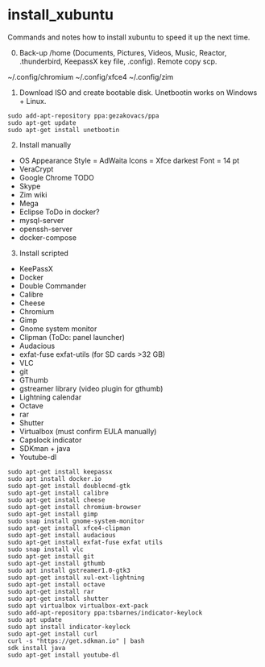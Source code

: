 # install_xubuntu
Commands and notes how to install xubuntu to speed it up the next time.

0. Back-up /home (Documents, Pictures, Videos, Music, Reactor, .thunderbird, KeepassX key file, .config). Remote copy scp.

~/.config/chromium
~/.config/xfce4
~/.config/zim

1. Download ISO and create bootable disk. Unetbootin works on Windows + Linux.
```
sudo add-apt-repository ppa:gezakovacs/ppa
sudo apt-get update
sudo apt-get install unetbootin
```
2. Install manually
- OS
Appearance
Style = AdWaita
Icons = Xfce darkest
Font = 14 pt
- VeraCrypt
- Google Chrome
TODO
- Skype
- Zim wiki
- Mega
- Eclipse
ToDo in docker?
- mysql-server
- openssh-server
- docker-compose

3. Install scripted
- KeePassX
- Docker
- Double Commander
- Calibre
- Cheese
- Chromium
- Gimp
- Gnome system monitor
- Clipman (ToDo: panel launcher)
- Audacious
- exfat-fuse exfat-utils (for SD cards >32 GB)
- VLC
- git
- GThumb
- gstreamer library (video plugin for gthumb)
- Lightning calendar
- Octave
- rar
- Shutter
- Virtualbox (must confirm EULA manually)
- Capslock indicator
- SDKman + java
- Youtube-dl
```
sudo apt-get install keepassx
sudo apt install docker.io
sudo apt-get install doublecmd-gtk
sudo apt-get install calibre
sudo apt-get install cheese
sudo apt-get install chromium-browser
sudo apt-get install gimp
sudo snap install gnome-system-monitor
sudo apt-get install xfce4-clipman
sudo apt-get install audacious
sudo apt-get install exfat-fuse exfat utils
sudo snap install vlc
sudo apt-get install git
sudo apt-get install gthumb
sudo apt install gstreamer1.0-gtk3
sudo apt-get install xul-ext-lightning
sudo apt-get install octave
sudo apt-get install rar
sudo apt-get install shutter
sudo apt virtualbox virtualbox-ext-pack
sudo add-apt-repository ppa:tsbarnes/indicator-keylock
sudo apt update
sudo apt install indicator-keylock
sudo apt-get install curl
curl -s "https://get.sdkman.io" | bash
sdk install java
sudo apt-get install youtube-dl
```

